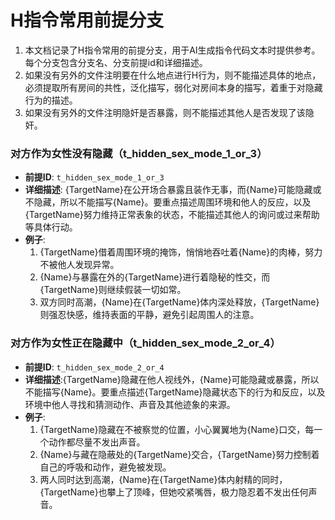 # H指令常用前提分支

1. 本文档记录了H指令常用的前提分支，用于AI生成指令代码文本时提供参考。每个分支包含分支名、分支前提id和详细描述。
2. 如果没有另外的文件注明要在什么地点进行H行为，则不能描述具体的地点，必须提取所有房间的共性，泛化描写，弱化对房间本身的描写，着重于对隐藏行为的描述。
3. 如果没有另外的文件注明隐奸是否暴露，则不能描述其他人是否发现了该隐奸。

### 对方作为女性没有隐藏（t_hidden_sex_mode_1_or_3）
- **前提ID**: `t_hidden_sex_mode_1_or_3`
- **详细描述**: {TargetName}在公开场合暴露且装作无事，而{Name}可能隐藏或不隐藏，所以不能描写{Name}。要重点描述周围环境和他人的反应，以及{TargetName}努力维持正常表象的状态，不能描述其他人的询问或过来帮助等具体行动。
- **例子**:
  1. {TargetName}借着周围环境的掩饰，悄悄地吞吐着{Name}的肉棒，努力不被他人发现异常。
  2. {Name}与暴露在外的{TargetName}进行着隐秘的性交，而{TargetName}则继续假装一切如常。
  3. 双方同时高潮，{Name}在{TargetName}体内深处释放，{TargetName}则强忍快感，维持表面的平静，避免引起周围人的注意。

### 对方作为女性正在隐藏中（t_hidden_sex_mode_2_or_4）
- **前提ID**: `t_hidden_sex_mode_2_or_4`
- **详细描述**:{TargetName}隐藏在他人视线外，{Name}可能隐藏或暴露，所以不能描写{Name}。要重点描述{TargetName}隐藏状态下的行为和反应，以及环境中他人寻找和猜测动作、声音及其他迹象的来源。
- **例子**:
  1. {TargetName}隐藏在不被察觉的位置，小心翼翼地为{Name}口交，每一个动作都尽量不发出声音。
  2. {Name}与藏在隐蔽处的{TargetName}交合，{TargetName}努力控制着自己的呼吸和动作，避免被发现。
  3. 两人同时达到高潮，{Name}在{TargetName}体内射精的同时，{TargetName}也攀上了顶峰，但她咬紧嘴唇，极力隐忍着不发出任何声音。
